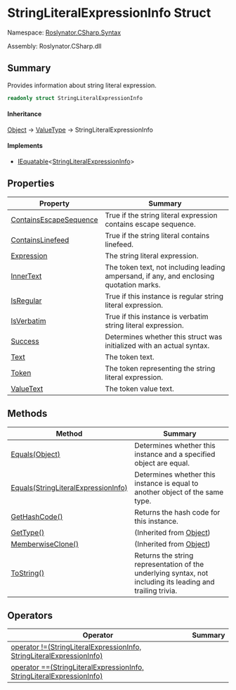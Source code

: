 # StringLiteralExpressionInfo Struct

Namespace: [Roslynator.CSharp.Syntax](../README.md)

Assembly: Roslynator\.CSharp\.dll

## Summary

Provides information about string literal expression\.

```csharp
readonly struct StringLiteralExpressionInfo
```

#### Inheritance

[Object](https://docs.microsoft.com/en-us/dotnet/api/system.object) &#x2192; [ValueType](https://docs.microsoft.com/en-us/dotnet/api/system.valuetype) &#x2192; StringLiteralExpressionInfo

#### Implements

* [IEquatable](https://docs.microsoft.com/en-us/dotnet/api/system.iequatable-1)\<[StringLiteralExpressionInfo](./README.md)>

## Properties

| Property | Summary |
| -------- | ------- |
| [ContainsEscapeSequence](ContainsEscapeSequence/README.md) | True if the string literal expression contains escape sequence\. |
| [ContainsLinefeed](ContainsLinefeed/README.md) | True if the string literal contains linefeed\. |
| [Expression](Expression/README.md) | The string literal expression\. |
| [InnerText](InnerText/README.md) | The token text, not including leading ampersand, if any, and enclosing quotation marks\. |
| [IsRegular](IsRegular/README.md) | True if this instance is regular string literal expression\. |
| [IsVerbatim](IsVerbatim/README.md) | True if this instance is verbatim string literal expression\. |
| [Success](Success/README.md) | Determines whether this struct was initialized with an actual syntax\. |
| [Text](Text/README.md) | The token text\. |
| [Token](Token/README.md) | The token representing the string literal expression\. |
| [ValueText](ValueText/README.md) | The token value text\. |

## Methods

| Method | Summary |
| ------ | ------- |
| [Equals(Object)](Equals/README.md) | Determines whether this instance and a specified object are equal\. |
| [Equals(StringLiteralExpressionInfo)](Equals/README.md) | Determines whether this instance is equal to another object of the same type\. |
| [GetHashCode()](GetHashCode/README.md) | Returns the hash code for this instance\. |
| [GetType()](https://docs.microsoft.com/en-us/dotnet/api/system.object.gettype) |  \(Inherited from [Object](https://docs.microsoft.com/en-us/dotnet/api/system.object)\) |
| [MemberwiseClone()](https://docs.microsoft.com/en-us/dotnet/api/system.object.memberwiseclone) |  \(Inherited from [Object](https://docs.microsoft.com/en-us/dotnet/api/system.object)\) |
| [ToString()](ToString/README.md) | Returns the string representation of the underlying syntax, not including its leading and trailing trivia\. |

## Operators

| Operator | Summary |
| -------- | ------- |
| [operator !=(StringLiteralExpressionInfo, StringLiteralExpressionInfo)](op_Inequality/README.md) | |
| [operator ==(StringLiteralExpressionInfo, StringLiteralExpressionInfo)](op_Equality/README.md) | |


